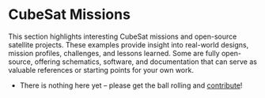 # CubeSat Missions

This section highlights interesting CubeSat missions and open-source satellite projects. These examples provide insight into real-world designs, mission profiles, challenges, and lessons learned. Some are fully open-source, offering schematics, software, and documentation that can serve as valuable references or starting points for your own work.

- There is nothing here yet – please get the ball rolling and [contribute](../contributing.md)!
